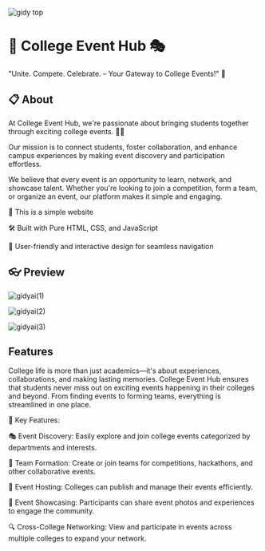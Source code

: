 ![gidy top](https://github.com/user-attachments/assets/05a7ea38-1924-4975-9993-09e330e439da)



# 🎉 College Event Hub 🎭  

"Unite. Compete. Celebrate. – Your Gateway to College Events!" 🚀

## 📋 About
At College Event Hub, we're passionate about bringing students together through exciting college events. 🏫✨


Our mission is to connect students, foster collaboration, and enhance campus experiences by making event discovery and participation effortless.

We believe that every event is an opportunity to learn, network, and showcase talent. Whether you're looking to join a competition, form a team, or organize an event, our platform makes it simple and engaging.


🚀 This is a simple website

🛠️ Built with Pure HTML, CSS, and JavaScript

🎨 User-friendly and interactive design for seamless navigation

## 👓 Preview
![gidyai(1)](https://github.com/user-attachments/assets/73f50b96-30cf-4b26-a913-8092eb2a0880)

![gidyai(2)](https://github.com/user-attachments/assets/fc041405-e99a-4c58-b2e5-15907e8411a3)

![gidyai(3)](https://github.com/user-attachments/assets/20b927d7-5484-4391-a760-a950bfd00c11)


## Features
College life is more than just academics—it's about experiences, collaborations, and making lasting memories. College Event Hub ensures that students never miss out on exciting events happening in their colleges and beyond. From finding events to forming teams, everything is streamlined in one place.


📌 Key Features:


🎭 Event Discovery: Easily explore and join college events categorized by departments and interests.

🤝 Team Formation: Create or join teams for competitions, hackathons, and other collaborative events.

📢 Event Hosting: Colleges can publish and manage their events efficiently.

📸 Event Showcasing: Participants can share event photos and experiences to engage the community.

🔍 Cross-College Networking: View and participate in events across multiple colleges to expand your network.


